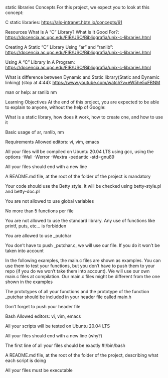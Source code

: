 static libraries
Concepts
For this project, we expect you to look at this concept:

C static libraries: https://alx-intranet.hbtn.io/concepts/61

Resources
What Is A “C” Library? What Is It Good For?: https://docencia.ac.upc.edu/FIB/USO/Bibliografia/unix-c-libraries.html

Creating A Static “C” Library Using “ar” and “ranlib”: https://docencia.ac.upc.edu/FIB/USO/Bibliografia/unix-c-libraries.html

Using A “C” Library In A Program: https://docencia.ac.upc.edu/FIB/USO/Bibliografia/unix-c-libraries.html

What is difference between Dynamic and Static library(Static and Dynamic linking) (stop at 4:44): https://www.youtube.com/watch?v=eW5he5uFBNM

man or help:
ar ranlib nm

Learning Objectives
At the end of this project, you are expected to be able to explain to anyone, without the help of Google:

What is a static library, how does it work, how to create one, and how to use it

Basic usage of ar, ranlib, nm

Requirements
Allowed editors: vi, vim, emacs

All your files will be compiled on Ubuntu 20.04 LTS using gcc, using the options -Wall -Werror -Wextra -pedantic -std=gnu89

All your files should end with a new line

A README.md file, at the root of the folder of the project is mandatory

Your code should use the Betty style. It will be checked using betty-style.pl and betty-doc.pl

You are not allowed to use global variables

No more than 5 functions per file

You are not allowed to use the standard library. Any use of functions like printf, puts, etc… is forbidden

You are allowed to use _putchar

You don’t have to push _putchar.c, we will use our file. If you do it won’t be taken into account

In the following examples, the main.c files are shown as examples. You can use them to test your functions, but you don’t have to push them to your repo (if you do we won’t take them into account). We will use our own main.c files at compilation. Our main.c files might be different from the one shown in the examples

The prototypes of all your functions and the prototype of the function _putchar should be included in your header file called main.h

Don’t forget to push your header file

Bash
Allowed editors: vi, vim, emacs

All your scripts will be tested on Ubuntu 20.04 LTS

All your files should end with a new line (why?)

The first line of all your files should be exactly #!/bin/bash

A README.md file, at the root of the folder of the project, describing what each script is doing

All your files must be executable